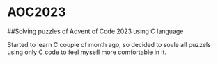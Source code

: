 # AOC2023
##Solving puzzles of Advent of Code 2023 using C language

Started to learn C couple of month ago, so decided to sovle all puzzels using only C code to feel mysefl more comfortable in it.
